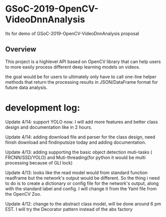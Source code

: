 # GSoC-2019-OpenCV-VideoDnnAnalysis
Its for demo of GSoC-2019-OpenCV-VideoDnnAnalysis proposal 

## Overview

This project is a highlevel API based on OpenCV library that can help users to more easily
process different deep learning models on videos.

the goal would be for users to ultimately only have to call one-line helper methods that return the processing results in
JSON/DataFrame format for future data analysis.

# development log:
Update 4/14: support YOLO now. I will add more features and better class design and documentation like in 2 hours. 


Update 4/14: adding download file and parser for the class design, need finish download and findinputsize today and adding documentation. 


Update 4/13: adding supporting the basic object detection muti-tasks ( FRCNN/SSD/YOLO) and Muti-threading(for python it would be multi processing because of GLI lock)


Update 4/13: looks like the read model would from standard function readframe but the network's output would be different. So the thing i need to do is to create a dictionary or config file for the network's output, along with the standard label and config. I will change it from the Yaml file from the OpenCV Zoo.


Update 4/12: change to the abstract class model, will be done around 6 pm EST. I will try the Decorator pattern instead of the abs factory 


